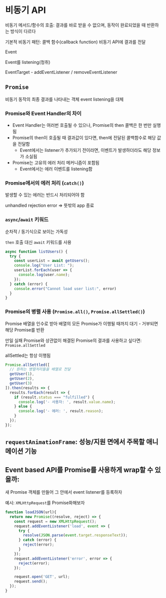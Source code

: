 # 비동기 API

비동기 메서드/함수의 호출: 결과를 바로 받을 수 없으며, 동작이 완료되었을 때 반환하는 방식이 다르다

기본적 비동기 패턴: 콜백 함수(callback function)
비동기 API에 결과를 전달

Event

Event를 listening(청취)

EventTarget - addEventListener / removeEventListener


## `Promise`

비동기 동작의 최종 결과를 나타내는 객체
event listening을 대체

### Promise와 Event Handler의 차이

* Event Handler는 여러번 호출될 수 있으나, Promise의 then 콜백은 한 번만 실행됨
* Promise의 then이 호출될 때 결과값이 있다면, then에 전달된 콜백함수로 해당 값을 전달함
  * Event에서는 listener가 추가되기 전이라면, 이벤트가 발생하더라도 해당 정보가 소실됨
* Promise는 고유의 에러 처리 메커니즘이 포함됨
  * Event에서는 에러 이벤트를 listening함


### Promise에서의 에러 처리 (`catch()`)

발생할 수 있는 에러는 반드시 처리되어야 함

unhandled rejection error => 뜻밖의 app 종료

### `async`/`await` 키워드

순차적 / 동기식으로 보이는 가독성

`then` 호출 대신 `await` 키워드를 사용

```javascript
async function listUsers() {
  try {
    const userList = await getUsers();
    console.log("User List: ");
    userList.forEach(user => {
      console.log(user.name);
    });
  } catch (error) {
    console.error("Cannot load user list:", error)
  }
}

```

### Promise의 병렬 사용 (`Promise.all()`, `Promise.allSettled()`)

Promise 배열을 인수로 받아 배열의 모든 Promise가 이행될 때까지 대기 - 거부되면 해당 Promise를 반환

만일 실패 Promise와 상관없이 해결된 Promise의 결과를 사용하고 싶다면: `Promise.allSettled`

allSettled는 항상 이행됨

```javascript
Promise.allSettled([
  // 원하는 병렬처리들을 배열로 전달
  getUser(1),
  getUser(2),
  getUser(3)
]).then(results => {
  results.forEach(result => {
    if (result.status === "fulfilled") {
      console.log('- 사용자: ', result.value.name);
    } else {
      console.log('- 에러: ', result.reason);
    }
  });
});
```

## `requestAnimationFrame`: 성능/지원 면에서 주목할 애니메이션 기능

## Event based API를 Promise를 사용하게 wrap할 수 있을까:

새 Promise 객체를 만들어 그 안에서 event listener를 등록하자

예시: `XMLHttpRequest`를 Promise화해보자

```javascript
function loadJSON(url){
  return new Promise((resolve, reject) => {
    const request = new XMLHttpRequest();
    request.addEventListener('load', event => {
      try {
        resolve(JSON.parse(event.target.responseText));
      } catch (error) {
        reject(error);
      }
    });
    request.addEventListener('error', error => {
      reject(error);
    });

    request.open('GET', url);
    request.send();
  });
}

```

